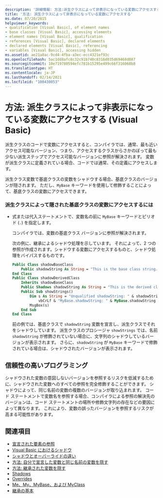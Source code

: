 ```yaml
---
description: '詳細情報: 方法:派生クラスによって非表示になっている変数にアクセスする (Visual Basic)'
title: '方法: 派生クラスによって非表示になっている変数にアクセスする'
ms.date: 07/20/2015
helpviewer_keywords:
- qualification [Visual Basic], of element names
- base classes [Visual Basic], accessing elements
- element names [Visual Basic], qualification
- references [Visual Basic], declared elements
- declared elements [Visual Basic], referencing
- variables [Visual Basic], accessing hidden
ms.assetid: ae21a8ac-9cd4-4fba-a3ec-ecc4321ef93c
ms.openlocfilehash: 5ac1dd8afc8c32c91b748c8316d035d69468d887
ms.sourcegitcommit: 10e719780594efc781b15295e499c66f316068b8
ms.translationtype: HT
ms.contentlocale: ja-JP
ms.lasthandoff: 02/14/2021
ms.locfileid: "100430053"
---
```

# <a name="how-to-access-a-variable-hidden-by-a-derived-class-visual-basic"></a>方法: 派生クラスによって非表示になっている変数にアクセスする (Visual Basic)

派生クラスのコードで変数にアクセスすると、コンパイラでは、通常、最も近いアクセス可能なバージョン、つまり、アクセスするクラスからさかのぼって最も少ない派生ステップでアクセス可能なバージョンに参照が解決されます。 変数が派生クラスに定義されている場合、コードでは通常、その定義にアクセスします。

派生クラス変数で基底クラスの変数をシャドウする場合、基底クラスのバージョンが隠されます。 ただし、`MyBase` キーワードを使用して修飾することによって、基底クラスの変数にアクセスできます。

### <a name="to-access-a-base-class-variable-hidden-by-a-derived-class"></a>派生クラスによって隠された基底クラスの変数にアクセスするには

- 式または代入ステートメントで、変数名の前に `MyBase` キーワードとピリオド (`.`) を指定します。

    コンパイラでは、変数の基底クラス バージョンに参照が解決されます。

    次の例に、継承によるシャドウ処理を示しています。 それによって、2 つの参照が作成されます。シャドウする変数にアクセスするものと、シャドウ処理をバイパスするものです。

    ```vb
    Public Class shadowBaseClass
        Public shadowString As String = "This is the base class string."
    End Class
    Public Class shadowDerivedClass
        Inherits shadowBaseClass
        Public Shadows shadowString As String = "This is the derived class string."
        Public Sub showStrings()
            Dim s As String = "Unqualified shadowString: " & shadowString &
                vbCrLf & "MyBase.shadowString: " & MyBase.shadowString
            MsgBox(s)
        End Sub
    End Class
    ```

    前の例では、基底クラスで `shadowString` 変数を宣言し、派生クラスでそれをシャドウしています。 派生クラスのプロシージャ `showStrings` では、名前 `shadowString` が修飾されていない場合に、文字列のシャドウしているバージョンが表示されます。 さらに、`shadowString` が `MyBase` キーワードで修飾されている場合は、シャドウされたバージョンが表示されます。

## <a name="robust-programming"></a>信頼性の高いプログラミング

シャドウされた変数の意図しないバージョンを参照するリスクを低減するために、シャドウされた変数へのすべての参照を完全修飾することができます。 シャドウによって、同じ名前の変数の複数のバージョンが取り込まれます。 コード ステートメントで変数名を参照する場合、コンパイラによる参照の解決先のバージョンは、コード ステートメントの場所や修飾文字列の存在などの要因によって異なります。 これにより、変数の誤ったバージョンを参照するリスクが高まる可能性があります。

## <a name="see-also"></a>関連項目

- [宣言された要素の参照](references-to-declared-elements.md)
- [Visual Basic におけるシャドウ](shadowing.md)
- [シャドウとオーバーライドの違い](differences-between-shadowing-and-overriding.md)
- [方法: 自分で宣言した変数と同じ名前の変数を隠す](how-to-hide-a-variable-with-the-same-name-as-your-variable.md)
- [方法: 継承された変数を隠す](how-to-hide-an-inherited-variable.md)
- [Shadows](../../../language-reference/modifiers/shadows.md)
- [Overrides](../../../language-reference/modifiers/overrides.md)
- [Me、My、MyBase、および MyClass](../../program-structure/me-my-mybase-and-myclass.md)
- [継承の基本](../objects-and-classes/inheritance-basics.md)
